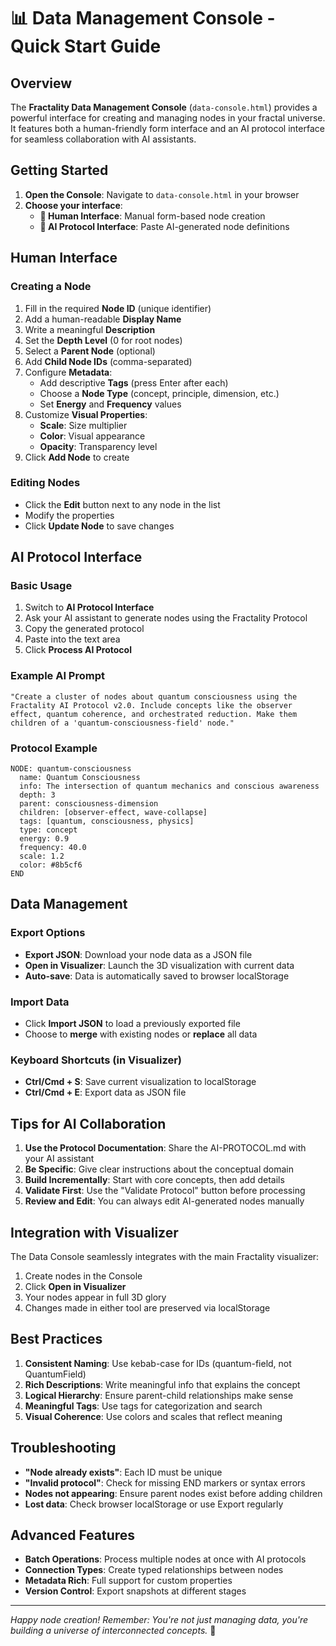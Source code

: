 # 📊 Data Management Console - Quick Start Guide

## Overview

The **Fractality Data Management Console** (`data-console.html`) provides a powerful interface for creating and managing nodes in your fractal universe. It features both a human-friendly form interface and an AI protocol interface for seamless collaboration with AI assistants.

## Getting Started

1. **Open the Console**: Navigate to `data-console.html` in your browser
2. **Choose your interface**:
   - **👤 Human Interface**: Manual form-based node creation
   - **🤖 AI Protocol Interface**: Paste AI-generated node definitions

## Human Interface

### Creating a Node

1. Fill in the required **Node ID** (unique identifier)
2. Add a human-readable **Display Name**
3. Write a meaningful **Description**
4. Set the **Depth Level** (0 for root nodes)
5. Select a **Parent Node** (optional)
6. Add **Child Node IDs** (comma-separated)
7. Configure **Metadata**:
   - Add descriptive **Tags** (press Enter after each)
   - Choose a **Node Type** (concept, principle, dimension, etc.)
   - Set **Energy** and **Frequency** values
8. Customize **Visual Properties**:
   - **Scale**: Size multiplier
   - **Color**: Visual appearance
   - **Opacity**: Transparency level
9. Click **Add Node** to create

### Editing Nodes

- Click the **Edit** button next to any node in the list
- Modify the properties
- Click **Update Node** to save changes

## AI Protocol Interface

### Basic Usage

1. Switch to **AI Protocol Interface**
2. Ask your AI assistant to generate nodes using the Fractality Protocol
3. Copy the generated protocol
4. Paste into the text area
5. Click **Process AI Protocol**

### Example AI Prompt

```
"Create a cluster of nodes about quantum consciousness using the Fractality AI Protocol v2.0. Include concepts like the observer effect, quantum coherence, and orchestrated reduction. Make them children of a 'quantum-consciousness-field' node."
```

### Protocol Example

```
NODE: quantum-consciousness
  name: Quantum Consciousness
  info: The intersection of quantum mechanics and conscious awareness
  depth: 3
  parent: consciousness-dimension
  children: [observer-effect, wave-collapse]
  tags: [quantum, consciousness, physics]
  type: concept
  energy: 0.9
  frequency: 40.0
  scale: 1.2
  color: #8b5cf6
END
```

## Data Management

### Export Options

- **Export JSON**: Download your node data as a JSON file
- **Open in Visualizer**: Launch the 3D visualization with current data
- **Auto-save**: Data is automatically saved to browser localStorage

### Import Data

- Click **Import JSON** to load a previously exported file
- Choose to **merge** with existing nodes or **replace** all data

### Keyboard Shortcuts (in Visualizer)

- **Ctrl/Cmd + S**: Save current visualization to localStorage
- **Ctrl/Cmd + E**: Export data as JSON file

## Tips for AI Collaboration

1. **Use the Protocol Documentation**: Share the AI-PROTOCOL.md with your AI assistant
2. **Be Specific**: Give clear instructions about the conceptual domain
3. **Build Incrementally**: Start with core concepts, then add details
4. **Validate First**: Use the "Validate Protocol" button before processing
5. **Review and Edit**: You can always edit AI-generated nodes manually

## Integration with Visualizer

The Data Console seamlessly integrates with the main Fractality visualizer:

1. Create nodes in the Console
2. Click **Open in Visualizer** 
3. Your nodes appear in full 3D glory
4. Changes made in either tool are preserved via localStorage

## Best Practices

1. **Consistent Naming**: Use kebab-case for IDs (quantum-field, not QuantumField)
2. **Rich Descriptions**: Write meaningful info that explains the concept
3. **Logical Hierarchy**: Ensure parent-child relationships make sense
4. **Meaningful Tags**: Use tags for categorization and search
5. **Visual Coherence**: Use colors and scales that reflect meaning

## Troubleshooting

- **"Node already exists"**: Each ID must be unique
- **"Invalid protocol"**: Check for missing END markers or syntax errors
- **Nodes not appearing**: Ensure parent nodes exist before adding children
- **Lost data**: Check browser localStorage or use Export regularly

## Advanced Features

- **Batch Operations**: Process multiple nodes at once with AI protocols
- **Connection Types**: Create typed relationships between nodes
- **Metadata Rich**: Full support for custom properties
- **Version Control**: Export snapshots at different stages

---

*Happy node creation! Remember: You're not just managing data, you're building a universe of interconnected concepts.* 🌌